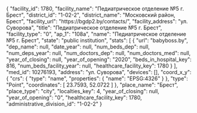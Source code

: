 {
    "facility_id": 1780,
    "facility_name": "Педиатрическое отделение №5 г. Брест",
    "district_id": "1-02-2",
    "district_name": "Московский район, Брест",
    "facility_url": "https:\/\/bgdp2.by\/contacts\/",
    "facility_address": "ул. Суворова",
    "title": "Педиатрическое отделение №5 г. Брест",
    "facility_type": "0",
    "ap_1": "108а",
    "name": "Педиатрическое отделение №5 г. Брест",
    "state": "public institution",
    "stats": [
        {
            "url": "babyboss.by",
            "dep_name": null,
            "date_year": null,
            "num_beds_dep": null,
            "num_deps_year": null,
            "num_doctors_dep": null,
            "num_doctors_med": null,
            "year_of_closing": null,
            "year_of_opening": "2020",
            "beds_in_hospital_key": 816,
            "num_beds_facility_year": null,
            "healthcare_facility_key": 1780
        }
    ],
    "med_id": 10276193,
    "address": "ул. Суворова",
    "devices": [],
    "coord_x_y": {
        "crs": {
            "type": "name",
            "properties": {
                "name": "EPSG:4326"
            }
        },
        "type": "Point",
        "coordinates": [
            23.7593,
            52.0722
        ]
    },
    "place_name": "Брест",
    "place_type": "city",
    "localties_key": 4,
    "year_of_closing": null,
    "year_of_opening": "0",
    "healthcare_facility_key": 1780,
    "administrative_division_id": "1-02-2"
}